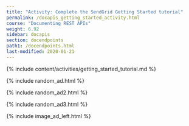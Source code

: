 ```yaml
---
title: "Activity: Complete the SendGrid Getting Started tutorial"
permalink: /docapis_getting_started_activity.html
course: "Documenting REST APIs"
weight: 6.92
sidebar: docapis
section: docendpoints
path1: /docendpoints.html
last-modified: 2020-01-21
---
```


{% include content/activities/getting_started_tutorial.md %}

{% include random_ad.html %}

{% include random_ad2.html %}

{% include random_ad3.html %}

{% include image_ad_left.html %}
